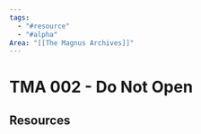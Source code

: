 ```yaml
---
tags:
  - "#resource"
  - "#alpha"
Area: "[[The Magnus Archives]]"
---
```


# TMA 002 - Do Not Open


## Resources


